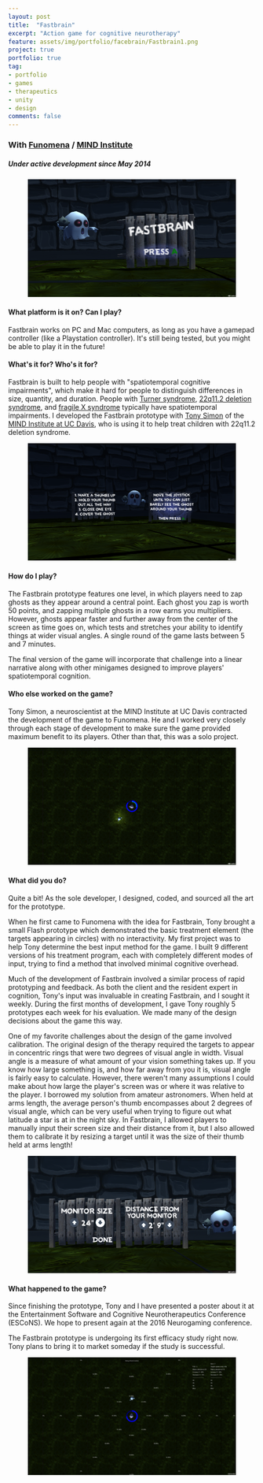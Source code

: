 ```yaml
---
layout: post
title:  "Fastbrain"
excerpt: "Action game for cognitive neurotherapy"
feature: assets/img/portfolio/facebrain/Fastbrain1.png
project: true
portfolio: true
tag:
- portfolio
- games
- therapeutics
- unity
- design
comments: false
---
```


### With [Funomena](http://www.funomena.com) / [MIND Institute](http://www.ucdmc.ucdavis.edu/mindinstitute/)

##### Under active development since May 2014

<figure>
	<a href="/assets/img/portfolio/fastbrain/Fastbrain6.png"><img src="/assets/img/portfolio/fastbrain/Fastbrain6.png"/></a>
	<figcaption></figcaption>
</figure>

#### What platform is it on?  Can I play?
Fastbrain works on PC and Mac computers, as long as you have a gamepad controller (like a Playstation controller).  It's still being tested, but you might be able to play it in the future!

#### What's it for?  Who's it for?
Fastbrain is built to help people with "spatiotemporal cognitive impairments", which make it hard for people to distinguish differences in size, quantity, and duration.  People with [Turner syndrome](https://en.wikipedia.org/wiki/Turner_syndrome), [22q11.2 deletion syndrome](https://en.wikipedia.org/wiki/DiGeorge_syndrome), and [fragile X syndrome](https://en.wikipedia.org/wiki/Fragile_X_syndrome) typically have spatiotemporal impairments.  I developed the Fastbrain prototype with [Tony Simon](http://www.ucdmc.ucdavis.edu/mindinstitute/ourteam/faculty/simon.html) of the [MIND Institute at UC Davis](http://www.ucdmc.ucdavis.edu/mindinstitute/), who is using it to help treat children with 22q11.2 deletion syndrome.

<figure>
	<a href="/assets/img/portfolio/fastbrain/Fastbrain3.png"><img src="/assets/img/portfolio/fastbrain/Fastbrain3.png"/></a>
	<figcaption></figcaption>
</figure>

#### How do I play?
The Fastbrain prototype features one level, in which players need to zap ghosts as they appear around a central point.  Each ghost you zap is worth 50 points, and zapping multiple ghosts in a row earns you multipliers.  However, ghosts appear faster and further away from the center of the screen as time goes on, which tests and stretches your ability to identify things at wider visual angles.  A single round of the game lasts between 5 and 7 minutes.

The final version of the game will incorporate that challenge into a linear narrative along with other minigames designed to improve players' spatiotemporal cognition.

#### Who else worked on the game?
Tony Simon, a neuroscientist at the MIND Institute at UC Davis contracted the development of the game to Funomena.  He and I worked very closely through each stage of development to make sure the game provided maximum benefit to its players.  Other than that, this was a solo project.

<figure>
	<a href="/assets/img/portfolio/fastbrain/Fastbrain5.png"><img src="/assets/img/portfolio/fastbrain/Fastbrain5.png"/></a>
	<figcaption></figcaption>
</figure>

#### What did you do?
Quite a bit!  As the sole developer, I designed, coded, and sourced all the art for the prototype.

When he first came to Funomena with the idea for Fastbrain, Tony brought a small Flash prototype which demonstrated the basic treatment element (the targets appearing in circles) with no interactivity.  My first project was to help Tony determine the best input method for the game.  I built 9 different versions of his treatment program, each with completely different modes of input, trying to find a method that involved minimal cognitive overhead.

Much of the development of Fastbrain involved a similar process of rapid prototyping and feedback.  As both the client and the resident expert in cognition, Tony's input was invaluable in creating Fastbrain, and I sought it weekly.  During the first months of development, I gave Tony roughly 5 prototypes each week for his evaluation.  We made many of the design decisions about the game this way.

One of my favorite challenges about the design of the game involved calibration.  The original design of the therapy required the targets to appear in concentric rings that were two degrees of visual angle in width.  Visual angle is a measure of what amount of your vision something takes up.  If you know how large something is, and how far away from you it is, visual angle is fairly easy to calculate.  However, there weren't many assumptions I could make about how large the player's screen was or where it was relative to the player.  I borrowed my solution from amateur astronomers.  When held at arms length, the average person's thumb encompasses about 2 degrees of visual angle, which can be very useful when trying to figure out what latitude a star is at in the night sky.  In Fastbrain, I allowed players to manually input their screen size and their distance from it, but I also allowed them to calibrate it by resizing a target until it was the size of their thumb held at arms length!

<figure>
	<a href="/assets/img/portfolio/fastbrain/Fastbrain7.png"><img src="/assets/img/portfolio/fastbrain/Fastbrain7.png"/></a>
	<figcaption></figcaption>
</figure>

#### What happened to the game?
Since finishing the prototype, Tony and I have presented a poster about it at the Entertainment Software and Cognitive Neurotherapeutics Conference (ESCoNS).  We hope to present again at the 2016 Neurogaming conference.

The Fastbrain prototype is undergoing its first efficacy study right now.  Tony plans to bring it to market someday if the study is successful.

<figure>
	<a href="/assets/img/portfolio/fastbrain/Fastbrain2.png"><img src="/assets/img/portfolio/fastbrain/Fastbrain2.png"/></a>
	<figcaption></figcaption>
</figure>